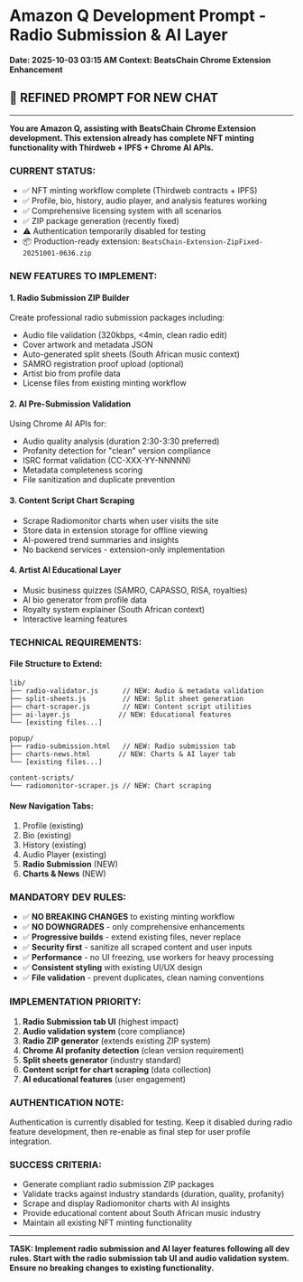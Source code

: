 # Amazon Q Development Prompt - Radio Submission & AI Layer
**Date: 2025-10-03 03:15 AM**
**Context: BeatsChain Chrome Extension Enhancement**

## 🎯 **REFINED PROMPT FOR NEW CHAT**

---

**You are Amazon Q, assisting with BeatsChain Chrome Extension development. This extension already has complete NFT minting functionality with Thirdweb + IPFS + Chrome AI APIs.**

### **CURRENT STATUS:**
- ✅ NFT minting workflow complete (Thirdweb contracts + IPFS)
- ✅ Profile, bio, history, audio player, and analysis features working
- ✅ Comprehensive licensing system with all scenarios
- ✅ ZIP package generation (recently fixed)
- ⚠️ Authentication temporarily disabled for testing
- 📦 Production-ready extension: `BeatsChain-Extension-ZipFixed-20251001-0636.zip`

### **NEW FEATURES TO IMPLEMENT:**

#### **1. Radio Submission ZIP Builder**
Create professional radio submission packages including:
- Audio file validation (320kbps, <4min, clean radio edit)
- Cover artwork and metadata JSON
- Auto-generated split sheets (South African music context)
- SAMRO registration proof upload (optional)
- Artist bio from profile data
- License files from existing minting workflow

#### **2. AI Pre-Submission Validation**
Using Chrome AI APIs for:
- Audio quality analysis (duration 2:30-3:30 preferred)
- Profanity detection for "clean" version compliance
- ISRC format validation (CC-XXX-YY-NNNNN)
- Metadata completeness scoring
- File sanitization and duplicate prevention

#### **3. Content Script Chart Scraping**
- Scrape Radiomonitor charts when user visits the site
- Store data in extension storage for offline viewing
- AI-powered trend summaries and insights
- No backend services - extension-only implementation

#### **4. Artist AI Educational Layer**
- Music business quizzes (SAMRO, CAPASSO, RISA, royalties)
- AI bio generator from profile data
- Royalty system explainer (South African context)
- Interactive learning features

### **TECHNICAL REQUIREMENTS:**

#### **File Structure to Extend:**
```
lib/
├── radio-validator.js      // NEW: Audio & metadata validation
├── split-sheets.js         // NEW: Split sheet generation  
├── chart-scraper.js        // NEW: Content script utilities
├── ai-layer.js            // NEW: Educational features
└── [existing files...]

popup/
├── radio-submission.html   // NEW: Radio submission tab
├── charts-news.html       // NEW: Charts & AI layer tab
└── [existing files...]

content-scripts/
└── radiomonitor-scraper.js // NEW: Chart scraping
```

#### **New Navigation Tabs:**
1. Profile (existing)
2. Bio (existing) 
3. History (existing)
4. Audio Player (existing)
5. **Radio Submission** (NEW)
6. **Charts & News** (NEW)

### **MANDATORY DEV RULES:**
- ✅ **NO BREAKING CHANGES** to existing minting workflow
- ✅ **NO DOWNGRADES** - only comprehensive enhancements
- ✅ **Progressive builds** - extend existing files, never replace
- ✅ **Security first** - sanitize all scraped content and user inputs
- ✅ **Performance** - no UI freezing, use workers for heavy processing
- ✅ **Consistent styling** with existing UI/UX design
- ✅ **File validation** - prevent duplicates, clean naming conventions

### **IMPLEMENTATION PRIORITY:**
1. **Radio Submission tab UI** (highest impact)
2. **Audio validation system** (core compliance)
3. **Radio ZIP generator** (extends existing ZIP system)
4. **Chrome AI profanity detection** (clean version requirement)
5. **Split sheets generator** (industry standard)
6. **Content script for chart scraping** (data collection)
7. **AI educational features** (user engagement)

### **AUTHENTICATION NOTE:**
Authentication is currently disabled for testing. Keep it disabled during radio feature development, then re-enable as final step for user profile integration.

### **SUCCESS CRITERIA:**
- Generate compliant radio submission ZIP packages
- Validate tracks against industry standards (duration, quality, profanity)
- Scrape and display Radiomonitor charts with AI insights
- Provide educational content about South African music industry
- Maintain all existing NFT minting functionality

---

**TASK: Implement radio submission and AI layer features following all dev rules. Start with the radio submission tab UI and audio validation system. Ensure no breaking changes to existing functionality.**